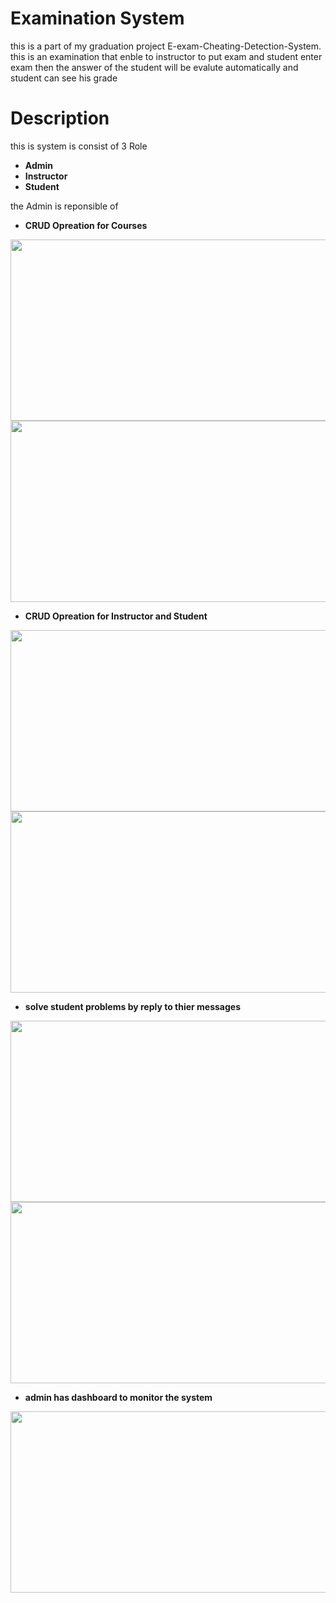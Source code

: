 # Examination System 
this is a part of my graduation project E-exam-Cheating-Detection-System.
this is an examination that enble to instructor to put exam and student enter exam then the answer of the student will be evalute automatically and student can see his grade 

# Description
this is system is consist of 3 Role
* **Admin**
* **Instructor**
* **Student**

the Admin is reponsible of 
*  **CRUD Opreation for Courses**


  <img  width="600" height="290" src="https://github.com/MostafaMagdy55/Examination-System/blob/main/images/Cousres.PNG">    
  <img  width="600" height="290" src="https://github.com/MostafaMagdy55/Examination-System/blob/main/images/addCourse.PNG"> 

* **CRUD Opreation for  Instructor and Student**

 <img  width="600" height="290" src="https://github.com/MostafaMagdy55/Examination-System/blob/main/images/addInstructor.PNG">    
 <img  width="600" height="290" src="https://github.com/MostafaMagdy55/Examination-System/blob/main/images/showInstructor.PNG"> 
 
 * **solve student problems by reply to thier messages**

 <img  width="600" height="290" src="https://github.com/MostafaMagdy55/Examination-System/blob/main/images/problems.PNG">    
 <img  width="600" height="290" src="https://github.com/MostafaMagdy55/Examination-System/blob/main/images/adminReplay.PNG"> 
 
  * **admin has dashboard to monitor the system**
 <img  width="600" height="290" src="https://github.com/MostafaMagdy55/Examination-System/blob/main/images/dashboard.PNG">    




